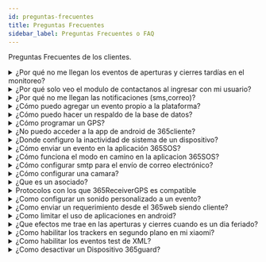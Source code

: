 ```yaml
---
id: preguntas-frecuentes
title: Preguntas Frecuentes
sidebar_label: Preguntas Frecuentes o FAQ
---
```


Preguntas Frecuentes de los clientes.

<details>
    <summary>¿Por qué no me llegan los eventos de aperturas y cierres tardías en el monitoreo?</summary>
    <div>
    <br/>
    * Revisar si esta configurado correctamente el horario.
    * Revisar si es dia feriado
    </div>
</details>

<details>
    <summary>¿Por qué solo veo el modulo de contactanos al ingresar con mi usuario?</summary>
    <div>
    * Si solo ve la opción de contactanos, entonces es un problema de permisos puede que alguien mas se los haya quitado o cambiado.
    </div>
</details>

<details>
    <summary>¿Por qué no me llegan las notificaciones (sms,correo)?</summary>
    <div>
    * Revisar el protocolo, plan de notificaciones.
    * Revisar si otros dispositivos presentan el mismo problema.
    </div>
</details>

<details>
    <summary>¿Cómo puedo agregar un evento propio a la plataforma?</summary>
    <div>
    * Para agregar eventos necesitas varios datos en especifico, como el código del evento, el protocolo y muchas cosas mas, pero si quieres saber como agregar un evento en nuestra plataforma puedes dirigirte a [Agregar Evento.](../365connectPro/parametros.md#¿como-agregar-un-evento)
    </div>
</details>

<details>
    <summary>¿Cómo puedo hacer un respaldo de la base de datos?</summary>
    <div>
    * Para hacer un respaldo desde la plataforma 365 solo necesitas ir al modulo de parametros, buscar el sub-modulo respaldo, te aparecerá un mensaje que dice "Desea exportar una base de datos a la carpeta predefinida", luego damos clic en aceptar y listo. Para mas información haga clic en [Respaldo.](../365connectPro/parametros.md#respaldo )
    </div>
</details>

<details>
    <summary>¿Cómo programar un GPS?</summary>
    <div>
    Existe dos formas de configurar un gps en la plataforma 365 y las dos son diferentes dependiendo del modelo y la marca del mismo.

#### Modelo Coban g103

Para programar un gps modelo coban g103 necesitamos enviarle una serie de comandos SMS al numero de la tarjeta sim o chip al cual este ligado el gps.

**1. Inicialización**

    SMS Que se Envía =  begin123456

**2. Configuración del APN**

    SMS Que se Envía =  apn123456 internet.movistar.ve  ( Esto lo cambias por el APN de tu proveedor de telefonía)

**3. Configuración del IP de nuestro servidor**

    SMS Que se Envía =     adminip123456 173.212.218.146 5001

**4. Programación para recibir mensajes continuos y programados**

    SMS Que se Envía =   fix180s***n123456

**5. Obtener el IMEI del equipo**

    SMS Que se Envía =   imei123456

**6. Activación del GPRS**

    SMS Que se Envía =   gprs123456

**7. Chequeo del estado del equipo y del vehículo**

    SMS Que se Envía =   check123456

#### Sinotrack Tk-901

Para programar un gps modelo Sinotrack Tk-901 necesitamos enviarle una serie de comandos SMS al numero de la tarjeta sim o chip al cual este ligado el gps.

**1. Zona Horaria**

    8960000E00      (timezone 0)

**2. Configura ip y puerto del servidor**

    8040000 173.212.218.146 5013     (configura ip y puerto)

**3. Programar APN de Operador Celular**

- Movistar

        8030000 internet.movistar.ve

- Digitel

        8030000 gprsweb.digitel.ve

**4. Tiempo para reportar a la plataforma con motor encendido**

    8050000 60       (reporte con motor encendido 60segs, 1min)

**5. Tiempo para reportar a la plataforma con motor Apagado**

    8090000 300     (reporte con motor apagado 300 segs son 5min)

**6. Reiniciar para que agarre los cambios programados**

    RESTART

![gps_ready](./img/Help/gps_ready.png "gps_ready")

Una vez terminado la programación del GPS este debe mostrarse el icono del dispositivo ya sea una moto o un carro con un punto en verde en cualquiera de los mapas de la plataforma 365monitoreo, lo que significara que el auto está conectado y mandando la ubicación correcta del mismo a la plataforma, si surge algún problema, revise el estado actual del gps mediante el comando y verifique que todos los pasos anteriores se hicieron correctamente.

</div>
</details>

<details>
    <summary>¿No puedo acceder a la app de android de 365cliente?</summary>
    <div>
    * Revisar que el cliente tenga habilitado el uso de la aplicación. 
    * Esta opción se muestra en el modulo Clientes, al momento de agregar o editar a un cliente.

![365client-Android](./img/Help/365client-Android.jpeg "365cliente Android")

</div>

</details>

<details>
    <summary>¿Donde configuro la inactividad de sistema de un dispositivo?</summary>
    <div>
    * Al ingresar a través de la plataforma web todos los dispositivos poseen una barra en la parte superior y a la izquierda de dicha barra se puede ver botón configurar inactividad del sistema.

    ![bar-top](./img/Help/bar-top2.png "Barra Superior")

    * Si el icono se muestra en rojo significa que ese dispositivo no tiene configurado la inactividad del sistema.

    ![inactividad-del-sistema_off](./img/Help/inactividad-del-sistema_off.png "Inactividad del sistema apagado")

    * Luego le da clic al botón para configurar, le saldrá un modal con las horas o los minutos de cada cuanto tiempo quiere que transmita la inactividad del dispositivo, si el mismo no genera una señal, ademas de un fecha con la ultima actividad del dispositivo.

    ![modal_inactividad-del-sistema](./img/Help/modal_inactividad-del-sistema.png "Modal de Tiempo")

    * Una vez configurado el tiempo y darle guardar el icono de inactividad del sistema deberá aparecer en verde que significa que esta activado.

    ![inactividad-del-sistema_on](./img/Help/inactividad-del-sistema_on.png "Inactividad del sistema encendido")

   </div>
</details>

<details>
    <summary>¿Cómo enviar un evento en la aplicación 365SOS?</summary>
    <div>
    * Una vez dentro de la aplicacion 365sos se nos mostrara una la pantalla principal de la aplicacion.

    ![principal](../apps-mobiles/img/apps/sosapp/principal.png "principal")

    - Una vez en la pantalla principal pulsasmos el botón del evento que desea enviar, en este caso panico.

    ![panico](../apps-mobiles/img/apps/sosapp/panico.png "panico")

    - Espere hasta que finalice el tiempo de envío o pulse "Enviar Ahora"

    ![enviar evento](../apps-mobiles/img/apps/sosapp/enviar-evento.jpeg "enviar evento")

    - Puede adjuntar archivos multimedia al evento, para hacerlo seleccione el botón con el tipo de archivo que desea adjuntar.

    ![enviar adjunto](../apps-mobiles/img/apps/sosapp/enviar-adjunto.jpeg "enviar adjunto")

    - Luego presione el botón enviar. La aplicación puede tardar en enviar los archivos dependiendo del tamaño del archivo y la calidad de su conexión a internet.

   </div>
</details>

<details>
    <summary>¿Cómo funciona el modo en camino en la aplicacion 365SOS?</summary>
    <div>
    El modo en camino se utiliza cuando se va a desplazar de un punto a otro de forma segura.

    - La ventana mostrará su posición actual en forma de un marcador rojo.

    - Ubique el área de destino desplazando el mapa y pulse para seleccionar el punto de llegada. Aparecerá un marcador azul. Puede mover el mapa para cambiar la posición del punto de llegada. Una vez seleccionado el punto, presione continuar.

    - Se abrirá una ventana para seleccionar el tiempo estimado de llegada a destino, deberá seleccione un tiempo estimado y presione iniciar.

    ![encamino](../apps-mobiles/img/apps/sosapp/encamino.jpeg "en camino")

    Mientras se encuentra en camino, la aplicación mostrará el tiempo de llegada y dos nuevas opciones más

    - Agregar tiempo al modo en camino: Si aun no ha llegado a su destino, puede añadir más tiempo.
    - Salir: Si ya llegó a su destino puede usar esta opción para abandonar el modo en camino.

    ![encamino-on](../apps-mobiles/img/apps/sosapp/encamino-on.jpeg "en camino on")

    Todos estos eventos son enviados a la central de monitoreo.

   </div>
</details>

<details>
<summary>¿Cómo configurar smtp para el envío de correo electrónico?</summary>
<div>
#### Paso 1:

- Para poder usar el servidor SMTP gratuito de Gmail, debes permitirle el acceso a aplicaciones menos seguras. Google bloquea aplicaciones y dispositivos que, según ellos, no usan estándares de seguridad modernos. Sin embargo, el acceso para aplicaciones menos seguras se puede activar fácilmente [**aqui.**](https://myaccount.google.com/u/0/lesssecureapps?pli=1)
  :::tip[Nota]
  _esto aplica si la cuenta de google con la que esta logeado actualmente es la que desea utilizar para enviar correos_.
  :::

![google_app_not_secure](./img/Help/google_app_not_secure.png "google_app_not_secure")

:::warning[Importante]
si usas autenticación de 2 factores para acceder a tu cuenta de Google, no se puede habilitar el acceso a aplicaciones menos seguras. En este caso, tendrás que iniciar sesión usando la contraseña de la aplicación.
:::

#### Paso 2

- Conocer los datos que te solicita el formulario, los cuales son:

  - **Servidor SMTP:** smtp.gmail.com
  - **Usuario SMTP:** Tu usuario de Gmail completo (email), por ejemplo tuemail@gmail.com
  - **Contraseña SMTP:** Tu contraseña de Gmail.
  - **Puerto SMTP:** 587
  - **TLS/SSL:** No requerido.

#### Paso 3:

- Dirijase al módulo Parametros, Empresa.

![empresa icon](./img/Help/empresa_icon.png "empresa icon")

- Elige la empresa a la cual desea configurar el envio de correos SMTP, haga clic en el **boton editar**

![empresa edit](./img/Help/empresa_edit.png "empresa edit")

- Ubique el apartado referente a SMTP y rellene los datos

![configuración smtp](./img/Help/smtp.png "configuración smtp")

- Al terminar la configuracion del correo SMTP en el 365receiver en la parte inferior derecha se le mostrara el nombre de la empresa junto con un boton azul que dice en espera, esto seguira asi hasta que se intente enviar un correo

![receiver en espera](./img/Help/receiver_wait.png "receiver_wait")

- Si sigue los pasos de esta guia correctamente y los datos introducidos estan bien, deberia cambiar de estado y mostrar el mensaje de conectado una vez se haya enviado el mensaje.

![receiver conectado](./img/Help/receiver_allOn.png "receiver_allOn")

</div>
</details>

<details>
<summary>¿Cómo configurar una camara?</summary>
<div>
* Si sigue los pasos de esta guia correctamente y los datos introducidos son los correctos, deberia poder visualizar las camaras, en las centrales de alarma en la pestaña de camaras y en la seccion de monitoreo. Ir a esta seccion del manual [**Aqui.**](../365connectPro/dispositivos.md#cámaras)
</div>
</details>

<details>
<summary>¿Que es un asociado?</summary>
<div>
* Un asociado es una cuenta compartida entre personas, empresas u organizaciones las cuales por alguna razon requieren o deben compartir sus dispositivos, pero sin otorgar las credenciales de sus cuentas. Para esto, tenemos la opcion de asociados, la cual permite vincular dos o mas dispositivos de clientes y visualizar todas las señales en el monitoreo.

Para mas informacion de que es un asociados y sus funciones puede hacer clic [**Aqui.**](../../manual-y-faq/365connectPro/asociados.md)

</div>
</details>

<details>
    <summary>Protocolos con los que 365ReceiverGPS es compatible</summary>
    <div>
        |Protocolo|Puerto|
        |---|---|
        | Gps gps103 | 5001|
        | Gps gt06 | 5023|
        | Gps taip | 5031|
        | Gps skypatrol | 5021|
        | Gps atrack | 5044|
        | Gps 365protocol | 5139 
        | Gps 365Sosprotocol | 6140 
        | Gps osmand | 5055| 
        | Gps calamp | 5082 |
        | Gps enfora | 5008 |
        | Gps gl100 | 5003 |
        | Gps gl200 | 5004 |
        | Gps meitrack | 5020 |
        | Gps pt502 | 5017 |
        | Gps meiligao | 5009|
        | Gps suntech | 5011|
        | Gps teltonika | 5027|  
        | Gps xexun | 5006|
        | Gps h02 | 5013|
        | Gps tk102 | 5036|
        | GPS tk103  |5002|
        | GPS t55  |5005|
        | GPS totem  |5007|
        | GPS trv  |5010|
        | GPS progress  |5012|
        | GPS jt600  |5014|
        | GPS huabao  |5015|
        | GPS v680  |5016|
        | GPS tr20  |5018|
        | GPS navis  |5019|
        | GPS gt02  |5022|
        | GPS gt02.timeout|500|
        | GPS megastek  |5024|
        | GPS navigil  |5025|
        | GPS gpsgate  |5026|
        | GPS mta6  |5028|
        | GPS tzone  |5029|
        | GPS tlt2h  |5030|
        | GPS wondex  |5032|
        | GPS cellocator  |5033|
        | GPS galileo  |5034|
        | GPS ywt  |5035|
        | GPS intellitrac  |5037|
        | GPS gpsmta  |5038|
        | GPS wialon  |5039|
        | GPS carscop  |5040|
        | GPS apel  |5041|
        | GPS manpower  |5042|
        | GPS globalsat  |5043|
        | GPS pt3000  |5045|
        | GPS ruptela  |5046|
        | GPS topflytech  |5047|
        | GPS laipac  |5048|
        | GPS aplicom  |5049|
        | GPS gotop  |5050|
        | GPS sanav  |5051|
        | GPS gator  |5052|
        | GPS noran  |5053|
        | GPS m2m  |5054|
        | GPS osmand  |5055|
        | GPS easytrack  |5056|
        | GPS gpsmarker  |5057|
        | GPS khd  |5058|
        | GPS piligrim  |5059|
        | GPS stl060  |5060|
        | GPS cartrack  |5061|
        | GPS minifinder  |5062|
        | GPS haicom  |5063|
        | GPS eelink  |5064|
        | GPS box  |5065|
        | GPS freedom  |5066|
        | GPS telic  |5067|
        | GPS trackbox  |5068|
        | GPS visiontek  |5069|
        | GPS orion  |5070|
        | GPS riti  |5071|
        | GPS ulbotech  |5072|
        | GPS tramigo  |5073|
        | GPS tr900  |5074|
        | GPS ardi01  |5075|
        | GPS xt013  |5076|
        | GPS autofon  |5077|
        | GPS gosafe  |5078|
        | GPS tt8850  |5079|
        | GPS bce  |5080|
        | GPS xirgo  |5081|
        | GPS mtx  |5083|
        | GPS tytan  |5084|
        | GPS avl301  |5085|
        | GPS castel  |5086|
        | GPS mxt  |5087|
        | GPS cityeasy  |5088|
        | GPS aquila  |5089|
        | GPS flextrack  |5090|
        | GPS blackkite  |5091|
        | GPS adm  |5092|
        | GPS watch  |5093|
        | GPS t800x  |5094|
        | GPS upro  |5095|
        | GPS auro  |5096|
        | GPS disha  |5097|
        | GPS thinkrace  |5098|
        | GPS pathaway  |5099|
        | GPS arnavi  |5100|
        | GPS nvs  |5101|
        | GPS kenji  |5102|
        | GPS astra  |5103|
        | GPS homtecs  |5104|
        | GPS fox  |5105|
        | GPS gnx  |5106|
        | GPS arknav  |5107|
        | GPS supermate  |5108|
        | GPS appello  |5109|
        | GPS idpl  |5110|
        | GPS huasheng  |5111|
        | GPS l100  |5112|
        | GPS granit  |5113|
        | GPS carcell  |5114|
        | GPS obddongle  |5115|
        | GPS hunterpro  |5116|
        | GPS raveon  |5117|
        | GPS cradlepoint  |5118|
        | GPS arknavx8  |5119|
        | GPS autograde  |5120|
        | GPS oigo  |5121|
        | GPS jpkorjar  |5122|
        | GPS cguard  |5123|
        | GPS fifotrack  |5124|
        | GPS smokey  |5125|
        | GPS extremtrac  |5126|
        | GPS trakmate  |5127|
        | GPS at2000  |5128|
        | GPS maestro  |5129|
        | GPS ais  |5130|
        | GPS gt30  |5131|
        | GPS tmg  |5132|
        | GPS pretrace  |5133|
        | GPS pricol  |5134|
        | GPS siwi  |5135|
        | GPS starlink  |5136|
        | GPS dmt  |5137|
        | GPS xt2400  |5138|
        | GPS 365Protocol  |5139|  
        | GPS alematics  |5140|
        | GPS gps056  |5141|
        | GPS flexcomm  |5142|
        | GPS vt200  |5143|
        | GPS owntracks  |5144|
        | GPS vtfms  |5145|
    </div>
</details>

<details>
<summary>¿Como configurar un sonido personalizado a un evento?</summary>
<div>
* Para agregarle un sonido personalizado a los eventos, vamos a parametros > configurar eventos, luego eventos, buscamos el evento al que queremos asignarle un sonido personalizado y le damos clic en editar.

![config_eventos_sonidos](./img/Help/config_eventos_sonidos.png "config eventos sonidos")

- Se desplegara el formulario de eventos y buscamos campo con el nombre **audio del evento**, hacemos clic en la opcion **seleccione audio**

![config_eventos_form](./img/Help/config_eventos_form.png "config eventos form")

- y buscamos la carpeta donde se encuentra el sonido que queremos utilizar y guardamos el sonido en el evento.

![confi_eventos_search](./img/Help/config_eventos_search.png "confi_eventos_search")

- Luego nos vamos a parametros > empresa, buscamos nuestra empresa y le damos clic en editar, se nos desplegara el formulario de la empresa y buscaremos el campo Sonido de eventos y activamos esta opcion.

![confi_eventos_search](./img/Help/config_parametros_sonidos.png "confi_eventos_search")

</div>
</details>

<details>
    <summary>¿Como enviar un requerimiento desde el 365web siendo cliente?</summary>
        <div>
        * Para enviar un requerimiento debe seleccionar la pestaña soporte.

        ![soporte](./img/Help/pestanaSoporte.png "pestaña soporte")

        - Se desplegara el formulario donde deberá llenar los datos de contacto,**Descripción** y **Prioridad**.

        ![formulario soporte](./img/Help/formularioSoporte.png "soporte a clientes")

            - Luego de llenar los campos, presione el botón enviar.

   </div>
</details>

<details>
<summary>¿Como limitar el uso de aplicaciones en android?</summary>
<div>
* Descargar la aplicación Kioware desde la tienda de aplicaciones

![bloqueo de aplicaciones](./img/Help/third-party/kioware1.jpg "appstore")

- Ejecutar la aplicacion y asignar todos los permisos

![bloqueo de aplicaciones](./img/Help/third-party/kioware_perm.jpg "kioware permisos")

- Iniciar la configuración guiada, presione siguiente

![bloqueo de aplicaciones](./img/Help/third-party/kioware_setup.jpg "kioware setup")

- En el paso número 4 seleccione **añadir un botón nuevo**.

![bloqueo de aplicaciones](./img/Help/third-party/kioware_365guard.jpg "kioware 365guard")

- Deberá añadir la aplicación 365Guard, la aplicación de teclado y la de cámara para garantizar el correcto funcionamiento de 365Guard

![bloqueo de aplicaciones](./img/Help/third-party/kioware_365guard_add.jpg "kioware agregar")

:::warning[Importante]
puede activar otras aplicaciones que considere necesarias, por ejemplo la app de llamada o mensajeria.
:::

- Una vez finalizada la configuración guiada, acceda al menu de Configuración general y marque la casilla **Inicio en arranque**

![bloqueo de aplicaciones](./img/Help/third-party/kioware_inicio.jpg "kioware")

- Acceda al menu Navegador y marque la casilla **Habilitar la geolocalización**

![bloqueo de aplicaciones](./img/Help/third-party/kioware_gps.jpg "kioware gps")

- Ahora debe configurar kioware como aplicación de inicio o homescreen por defecto.

![bloqueo de aplicaciones](./img/Help/third-party/kioware_home.jpg "kioware home")

- Reinicie su smartphone para iniciar kioware.

:::warning[Importante]
para salir del bloqueo de aplicaciónes debe marcar las 4 esquinas de la pantalla en el sentido de las agujas del reloj, comenzando por la esquina superior izquierda (deberá hacerlo en menos de 8 segundos) esto activara la interfaz para ingresar la contraseña de desbloqueo, que por defecto es **3523** , puede cambiar esta contraseña desde el panel de configuracion.
:::

- Para cambiar la contraseña, ingrese al menu Seguridad y seleccione la opción **Códigos de acceso de salida**

![bloqueo de aplicaciones](./img/Help/third-party/kioware_seguridad.jpg "kioware seguridad")

- Seleccione **Contraseña para salir**

![bloqueo de aplicaciones](./img/Help/third-party/kioware_password.jpg "kioware password")

- Confirme la contraseña

![bloqueo de aplicaciones](./img/Help/third-party/kioware_edit_pass.jpg "kioware editar password")

</div>
</details>

<details>
<summary> ¿Que efectos me trae en las aperturas y cierres cuando es un dia feriado?</summary>
<div>
* Cuando se configura un dia como feriado, todos los eventos de apertura y cierre que son generados ese dia no son monitoreables, ya que es un dia feriado.

---

<summary>¿Como habilitar el sonido de las notificaciones en mi xiaomi?</summary>

- Buscamos la aplicacion **Ajustes.**

![ajustes](../apps-mobiles/img/apps/clientapp/ajustes.jpg "ajustes")

- Despues selecionamos **Aplicaciones**

![aplicaciones](../apps-mobiles/img/apps/clientapp/aplicaciones.jpg "aplicaciones")

- Luego en buscamos la opcion **Administrar Aplicaciones.**

![administrar_aplicaciones1](../apps-mobiles/img/apps/clientapp/administrar_aplicaciones1.jpg "administrar_aplicaciones1")

- Buscamos la aplicacion **365Client**

![administrar_aplicaciones](../apps-mobiles/img/apps/clientapp/administrar_aplicaciones.jpg "administrar_aplicaciones")

- Seleccionamos la opcion **Notificaciones**

![permisos_365client](../apps-mobiles/img/apps/clientapp/permisos_365client.jpg "permisos_365client")

- Despues buscamos la opcion **Permitir Sonido** y la marcamos como se muestra en la imagen.

![perimitr_sonido](../apps-mobiles/img/apps/clientapp/permitir_sonido.jpg "perimitr_sonido")

</div>
</details>

<details>
<summary>¿Como habilitar los trackers en segundo plano en mi xiaomi? </summary>
<div>
* Para habilitar los trackers en segundo plano para los telefono xiaomi es necesario ir a la opcion de **Ajustes** y luego a la opcion **Bateria y Rendimiento**.

![ajustes](./img/habilitar-trackers/ajustes.jpg "ajustes")

- Una vez adentro, presionamos el boton de engranaje en la parte superior derecha de la pantalla.

![bateria-rendimiento](./img/habilitar-trackers/bateria-rendimiento.jpg "bateria-rendimiento")

- Al entrar en la siguiente pantalla, hacemos scroll hacia abajo hasta ver los ajustes adicionales y presionamos la opcion "Economizar Bateria en aplicaciones" o "Ahorro de energia en aplicaciones".

![ahorro-energia-app](./img/habilitar-trackers/ahorro-energia-app.jpg "ahorro-energia-app")

- Espararmos que cargue la lista y luego buscamos la aplicacion de 365 correspondiente.

![apps-list](./img/habilitar-trackers/apps-list.jpg "apps-list")

- Luego seleccionar "Sin restricciones" para quitar todas las limitantes del uso de la aplicacion.

![sin-restricciones](./img/habilitar-trackers/sin-restricciones.jpg "sin-restricciones")

</div>
</details>

<details>
    <summary> ¿Como habilitar los eventos test de XML?</summary>
        <div>
            * Para habilitar los eventos test de XML nos vamos a la carpeta<code> C:\Program Files (x86)\365Monitoreo.com\365Connect Pro\conf </code>

            - Luego abrimos el archivo de nombre config.ini, buscamos la seccion [EVENT] y si no esta entonces agregarla con la opcion test_xml, como se muestra en la imagen.

            ![event_false](./img/Help/event_false.png "event_false")

            - Cambiamos el valor de la variable de False a True, y luego guardamos los cambios del archivo config.ini

   </div>
</details>

<details>
<summary> ¿Como desactivar un Dispositivo 365guard?</summary>
<div>
* Una vez en el modulo dispositivos, buscamos el dispositivo que queremos desactivar y no ubicamos en la columna servicios y hacemos clic en la opcion editar estatus.

![column_estatus](../apps-mobiles/img/apps/guardapp/column_services.png "column_estatus")

- Se nos desplegara el modal de servicios con todos los estatus que podemos editar, desmarcamos el check de estatus general y hacemos clic en guardar.

![estatus_desactivado](../apps-mobiles/img/apps/guardapp/estatus_desactivado.png "estatus_desactivado")

- Una vez hecho esto automaticamente el dispositivo guard se estara desactivando, el cual no nos permitira ingresar a la aplicacion y se mostrara de la siguiente forma.

![guard_inactive](../apps-mobiles/img/apps/guardapp/guard_inactive.png "guard_inactive")

</div>
</details>
